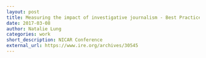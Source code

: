 ```yaml
---
layout: post
title: Measuring the impact of investigative journalism - Best Practices from Pro Publica, Reveal, and the American Press Institute
date: 2017-03-08
author: Natalie Lung
categories: work
short_description: NICAR Conference
external_url: https://www.ire.org/archives/30545
---
```

